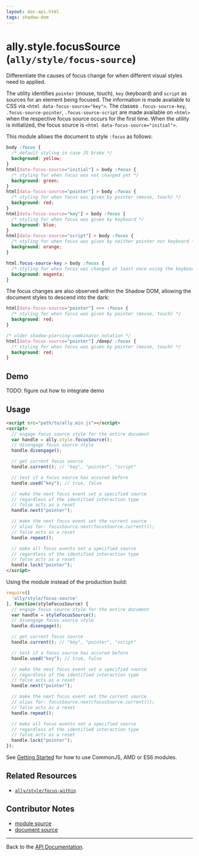 ```yaml
---
layout: doc-api.html
tags: shadow-dom
---
```


# ally.style.focusSource (`ally/style/focus-source`)

Differentiate the causes of focus change for when different visual styles need to applied.

The utility identifies `pointer` (mouse, touch), `key` (keyboard) and `script` as sources for an element being focused. The information is made available to CSS via `<html data-focus-source="key">`. The classes `.focus-source-key`, `.focus-source-pointer`, `.focus-source-script` are made available on `<html>` when the respective focus source occurs for the first time. When the utility is initialized, the focus source is `<html data-focus-source="initial">`.

This module allows the document to style `:focus` as follows:

```css
body :focus {
  /* default styling in case JS broke */
  background: yellow;
}
html[data-focus-source="initial"] > body :focus {
  /* styling for when focus was not changed yet */
  background: green;
}
html[data-focus-source="pointer"] > body :focus {
  /* styling for when focus was given by pointer (mouse, touch) */
  background: red;
}
html[data-focus-source="key"] > body :focus {
  /* styling for when focus was given by keyboard */
  background: blue;
}
html[data-focus-source="script"] > body :focus {
  /* styling for when focus was given by neither pointer nor keyboard */
  background: orange;
}

html.focus-source-key > body :focus {
  /* styling for when focus was changed at least once using the keyboard */
  background: magenta;
}
```

The focus changes are also observed within the Shadow DOM, allowing the document styles to descend into the dark:

```css
html[data-focus-source="pointer"] >>> :focus {
  /* styling for when focus was given by pointer (mouse, touch) */
  background: red;
}

/* older shadow-piercing-combinator notation */
html[data-focus-source="pointer"] /deep/ :focus {
  /* styling for when focus was given by pointer (mouse, touch) */
  background: red;
}
```


## Demo

TODO: figure out how to integrate demo


## Usage

```html
<script src="path/to/ally.min.js"></script>
<script>
  // engage focus source style for the entire document
  var handle = ally.style.focusSource();
  // disengage focus source style
  handle.disengage();

  // get current focus source
  handle.current(); // "key", "pointer", "script"

  // test if a focus source has occured before
  handle.used("key"); // true, false

  // make the next focus event set a specified source
  // regardless of the identified interaction type
  // false acts as a reset
  handle.next("pointer");

  // make the next focus event set the current source
  // alias for: focusSource.next(focusSource.current());
  // false acts as a reset
  handle.repeat();

  // make all focus events set a specified source
  // regardless of the identified interaction type
  // false acts as a reset
  handle.lock("pointer");
</script>
```

Using the module instead of the production build:

```js
require([
  'ally/style/focus-source'
], function(styleFocusSource) {
  // engage focus source style for the entire document
  var handle = styleFocusSource();
  // disengage focus source style
  handle.disengage();

  // get current focus source
  handle.current(); // "key", "pointer", "script"

  // test if a focus source has occured before
  handle.used("key"); // true, false

  // make the next focus event set a specified source
  // regardless of the identified interaction type
  // false acts as a reset
  handle.next("pointer");

  // make the next focus event set the current source
  // alias for: focusSource.next(focusSource.current());
  // false acts as a reset
  handle.repeat();

  // make all focus events set a specified source
  // regardless of the identified interaction type
  // false acts as a reset
  handle.lock("pointer");
});
```

See [Getting Started](../../getting-started.md) for how to use CommonJS, AMD or ES6 modules.


## Related Resources

* [`ally/style/focus-within`](focus-within.md)


## Contributor Notes

* [module source](https://github.com/medialize/ally.js/blob/build-modules/src/style/focus-source.js)
* [document source](https://github.com/medialize/ally.js/blob/build-modules/docs/api/style/focus-source.md)

---

Back to the [API Documentation](../README.md).

